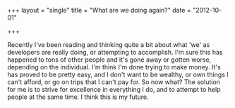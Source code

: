+++
layout = "single"
title = "What are we doing again?"
date = "2012-10-01"

+++

Recently I've been reading and thinking quite a bit about what 'we' as developers are really doing, or attempting to accomplish. I'm sure this has happened to tons of other people and it's gone away or gotten worse, depending on the individual. 
I'm think I'm done trying to make money. It's has proved to be pretty easy, and I don't want to be wealthy, or own things I can't afford, or go on trips that I can't pay for. So now what? 
The solution for me is to strive for excellence in everything I do, and to attempt to help people at the same time. I think this is my future.

